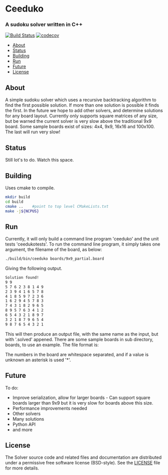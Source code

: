 # Ceeduko

### A sudoku solver written in C++

[![Build Status](https://travis-ci.org/thomasms/ceeduko.svg?branch=master)](https://travis-ci.org/thomasms/ceeduko)
[![codecov](https://codecov.io/gh/thomasms/ceeduko/branch/master/graph/badge.svg)](https://codecov.io/gh/thomasms/ceeduko)

- [About](#about)
- [Status](#status)
- [Building](#building)
- [Run](#run)
- [Future](#future)
- [License](#license)

About
------
A simple sudoku solver which uses a recursive backtracking algorithm to find the first possible solution. If more than one solution is possible it finds the first. In the future we hope to add other solvers, and determine solutions for any board layout. Currently only supports square matrices of any size, but be warned the current solver is very slow above the traditional 9x9 board.
Some sample boards exist of sizes: 4x4, 9x9, 16x16 and 100x100. The last will run very slow!

Status
------
Still lot's to do. Watch this space.

Building
------
Uses cmake to compile.
```bash
mkdir build
cd build
cmake ..    #point to top level CMakeLists.txt
make -j${NCPUS}
```
Run
------
Currently, it will only build a command line program 'ceeduko' and the unit tests 'ceedukotests'.
To run the command line program, it simply takes one argument, the filename of the board, as below:
```bash
./build/bin/ceeduko boards/9x9_partial.board
```
Giving the following output.
```bash
Solution found!
9 9
5 7 6 2 3 8 1 4 9
2 3 9 4 1 6 5 7 8
4 1 8 5 9 7 2 3 6
1 6 2 9 4 5 7 8 3
7 4 3 1 8 2 9 6 5
8 9 5 7 6 3 4 1 2
6 5 4 3 2 1 8 9 7
3 2 1 8 7 9 6 5 4
9 8 7 6 5 4 3 2 1
```
This will then produce an output file, with the same name as the input, but with '.solved' appened.
There are some sample boards in sub directory, boards, to use an example. The file format is:

<number of rows> <number of columns>
<board>

The numbers in the board are whitespace separated, and if a value is unknown an asterisk is used '*'.

Future
------
To do:
- Improve serialization, allow for larger boards - Can support square boards larger than 9x9 but it is very slow for boards above this size.
- Performance improvements needed
- Other solvers
- Many solutions
- Python API
- and more

License
--------
The Solver source code and related files and documentation are distributed under a permissive free software license (BSD-style).  See the [LICENSE](https://raw.githubusercontent.com/thomasms/Solver/master/LICENSE) file for more details.

